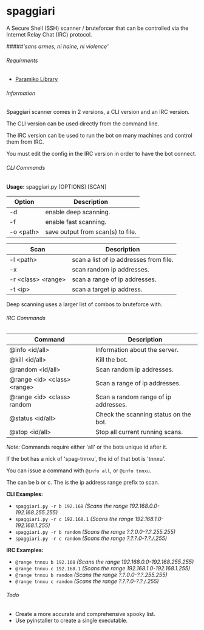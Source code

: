 # spaggiari
A Secure Shell (SSH) scanner / bruteforcer that can be controlled via the Internet Relay Chat (IRC) protocol.

#####*'sans armes, ni haine, ni violence'*

###### Requirments
 - [Paramiko Library](http://www.paramiko.org/)
 
###### Information
Spaggiari scanner comes in 2 versions, a CLI version and an IRC version.

The CLI version can be used directly from the command line.

The IRC version can be used to run the bot on many machines and control them from IRC.

You must edit the config in the IRC version in order to have the bot connect.

###### CLI Commands
**Usage:** spaggiari.py [OPTIONS] [SCAN]

| Option | Description |
| --- | --- |
| -d | enable deep scanning. |
| -f | enable fast scanning. |
| -o \<path> | save output from scan(s) to file. |



| Scan | Description |
| --- | --- |
| -l \<path> | scan a list of ip addresses from file. |
| -x | scan random ip addresses. |
| -r \<class> \<range> | scan a range of ip addresses. |
| -t \<ip> | scan a target ip address. |

Deep scanning uses a larger list of combos to bruteforce with.

###### IRC Commands
| Command | Description |
| --- | --- |
| @info \<id/all> | Information about the server. |
| @kill \<id/all> | Kill the bot. |
| @random \<id/all> | Scan random ip addresses. |
| @range \<id> \<class> \<range> | Scan a range of ip addresses. |
| @range \<id> \<class> random | Scan a random range of ip addresses. |
| @status \<id/all> | Check the scanning status on the bot. |
| @stop \<id/all> | Stop all current running scans. |

*Note:* Commands require either 'all' or the bots unique id after it.

If the bot has a nick of 'spag-tnnxu', the id of that bot is 'tnnxu'.

You can issue a command with `@info all`, or `@info tnnxu`.

The <class> can be b or c. The <range> is the ip address range prefix to scan.

**CLI Examples:**
* `spaggiari.py -r b 192.168`   *(Scans the range 192.168.0.0-192.168.255.255)*
* `spaggiari.py -r c 192.168.1` *(Scans the range 192.168.1.0-192.168.1.255)*
* `spaggiari.py -r b random`    *(Scans the range ?.?.0.0-?.?.255.255)*
* `spaggiari.py -r c random`    *(Scans the range ?.?.?.0-?.?./.255)*
    
**IRC Examples:**
* `@range tnnxu b 192.168`   *(Scans the range 192.168.0.0-192.168.255.255)*
* `@range tnnxu c 192.168.1` *(Scans the range 192.168.1.0-192.168.1.255)*
* `@range tnnxu b random`    *(Scans the range ?.?.0.0-?.?.255.255)*
* `@range tnnxu c random`    *(Scans the range ?.?.?.0-?.?./.255)*
 
###### Todo
* Create a more accurate and comprehensive spooky list.
* Use pyinstaller to create a single executable.
